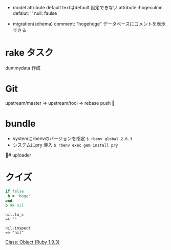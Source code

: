 - model
attribute
default
  textはdefault 設定できない
  attribute :hogeculmn  defalut: ''
null: faulse

- migration(schema)
comment: "hogehoge"
データベースにコメントを表示できる

# rake タスク
dummydata 作成

# Git
upstream/master => upstream/tool =>
rebase
push


# bundle
- systemにrbenvのバージョンを指定
`$ rbenv global 2.6.3`
- システムにpry 導入
`$ rbenv exec gem install pry`


# uploader


# クイズ
```ruby
if false
 b = 'hoge'
end
b => nil
```
```
nil.to_s
=> ""

nil.inspect
=> "nil"
```
[Class: Object (Ruby 1.9.3)](https://ruby-doc.org/core-1.9.3/Object.html#method-i-inspect)
